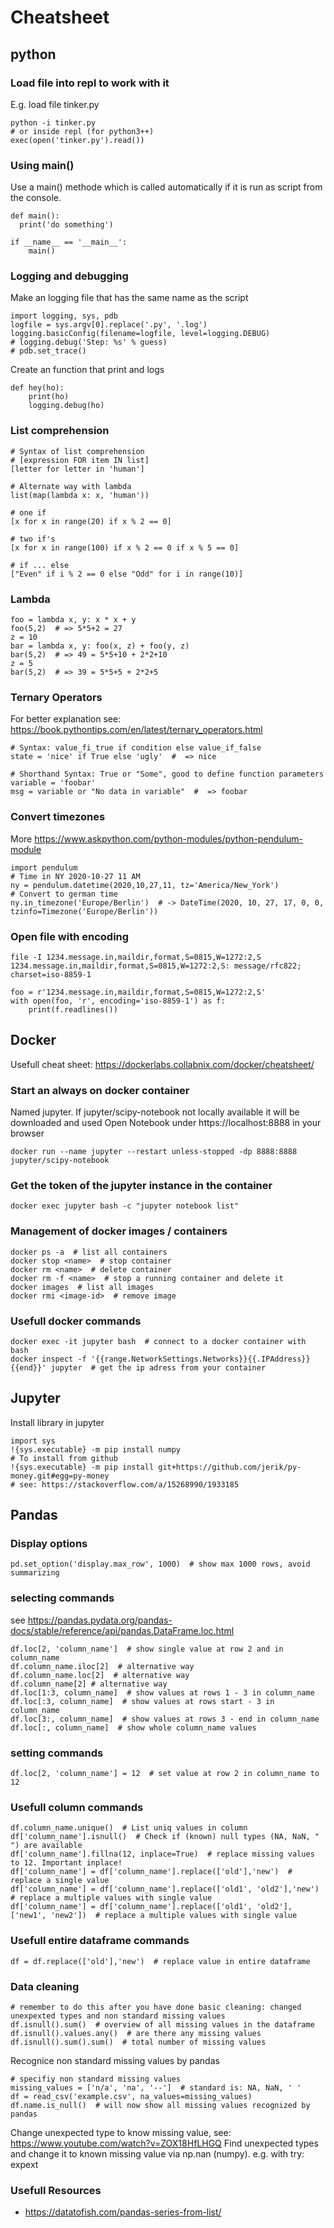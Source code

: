 # Cheatsheet

## python
### Load file into repl to work with it
E.g. load file tinker.py

    python -i tinker.py
    # or inside repl (for python3++)
    exec(open('tinker.py').read())

### Using main()
Use a main() methode which is called automatically if it is run as script from the console.

    def main(): 
      print('do something')

    if __name__ == '__main__':
        main()

### Logging and debugging
Make an logging file that has the same name as the script

    import logging, sys, pdb
    logfile = sys.argv[0].replace('.py', '.log')
    logging.basicConfig(filename=logfile, level=logging.DEBUG)
    # logging.debug('Step: %s' % guess)
    # pdb.set_trace()


Create an function that print and logs

    def hey(ho):
        print(ho)
        logging.debug(ho)


### List comprehension

    # Syntax of list comprehension
    # [expression FOR item IN list]
    [letter for letter in 'human']

    # Alternate way with lambda
    list(map(lambda x: x, 'human'))

    # one if
    [x for x in range(20) if x % 2 == 0]

    # two if's
    [x for x in range(100) if x % 2 == 0 if x % 5 == 0]

    # if ... else
    ["Even" if i % 2 == 0 else "Odd" for i in range(10)]


### Lambda

    foo = lambda x, y: x * x + y
    foo(5,2)  # => 5*5+2 = 27
    z = 10
    bar = lambda x, y: foo(x, z) + foo(y, z)
    bar(5,2)  # => 49 = 5*5+10 + 2*2+10 
    z = 5 
    bar(5,2)  # => 39 = 5*5+5 + 2*2+5 

### Ternary Operators
For better explanation see: https://book.pythontips.com/en/latest/ternary_operators.html

    # Syntax: value_fi_true if condition else value_if_false
    state = 'nice' if True else 'ugly'  #  => nice

    # Shorthand Syntax: True or "Some", good to define function parameters
    variable = 'foobar'
    msg = variable or "No data in variable"  #  => foobar

### Convert timezones
More https://www.askpython.com/python-modules/python-pendulum-module

    import pendulum
    # Time in NY 2020-10-27 11 AM
    ny = pendulum.datetime(2020,10,27,11, tz='America/New_York')
    # Convert to german time
    ny.in_timezone('Europe/Berlin')  # -> DateTime(2020, 10, 27, 17, 0, 0, tzinfo=Timezone('Europe/Berlin'))

### Open file with encoding

    file -I 1234.message.in,maildir,format,S=0815,W=1272:2,S
    1234.message.in,maildir,format,S=0815,W=1272:2,S: message/rfc822; charset=iso-8859-1
    
    foo = r'1234.message.in,maildir,format,S=0815,W=1272:2,S'
    with open(foo, 'r', encoding='iso-8859-1') as f: 
        print(f.readlines())


## Docker
Usefull cheat sheet: https://dockerlabs.collabnix.com/docker/cheatsheet/

### Start an always on docker container
Named jupyter. If jupyter/scipy-notebook not locally available it will be downloaded and used
Open Notebook under https://localhost:8888 in your browser

    docker run --name jupyter --restart unless-stopped -dp 8888:8888 jupyter/scipy-notebook

### Get the token of the jupyter instance in the container

    docker exec jupyter bash -c "jupyter notebook list"

### Management of docker images / containers

    docker ps -a  # list all containers
    docker stop <name>  # stop container
    docker rm <name>  # delete container
    docker rm -f <name>  # stop a running container and delete it
    docker images  # list all images
    docker rmi <image-id>  # remove image

### Usefull docker commands

    docker exec -it jupyter bash  # connect to a docker container with bash
    docker inspect -f '{{range.NetworkSettings.Networks}}{{.IPAddress}}{{end}}' jupyter  # get the ip adress from your container

## Jupyter 
Install library in jupyter

    import sys
    !{sys.executable} -m pip install numpy 
    # To install from github
    !{sys.executable} -m pip install git+https://github.com/jerik/py-money.git#egg=py-money
    # see: https://stackoverflow.com/a/15268990/1933185

## Pandas 
### Display options 

    pd.set_option('display.max_row', 1000)  # show max 1000 rows, avoid summarizing

### selecting commands
see https://pandas.pydata.org/pandas-docs/stable/reference/api/pandas.DataFrame.loc.html

    df.loc[2, 'column_name']  # show single value at row 2 and in column_name
    df.column_name.iloc[2]  # alternative way
    df.column_name.loc[2]  # alternative way
    df.column_name[2] # alternative way
    df.loc[1:3, column_name]  # show values at rows 1 - 3 in column_name 
    df.loc[:3, column_name]  # show values at rows start - 3 in column_name 
    df.loc[3:, column_name]  # show values at rows 3 - end in column_name 
    df.loc[:, column_name]  # show whole column_name values


### setting commands

    df.loc[2, 'column_name'] = 12  # set value at row 2 in column_name to 12

### Usefull column commands

    df.column_name.unique()  # List uniq values in column
    df['column_name'].isnull()  # Check if (known) null types (NA, NaN, " ") are available
    df['column_name'].fillna(12, inplace=True)  # replace missing values to 12. Important inplace!
    df['column_name'] = df['column_name'].replace(['old'],'new')  # replace a single value
    df['column_name'] = df['column_name'].replace(['old1', 'old2'],'new')  # replace a multiple values with single value
    df['column_name'] = df['column_name'].replace(['old1', 'old2'],['new1', 'new2'])  # replace a multiple values with single value


### Usefull entire dataframe commands

    df = df.replace(['old'],'new')  # replace value in entire dataframe 

### Data cleaning

    # remember to do this after you have done basic cleaning: changed unexpexted types and non standard missing values
    df.isnull().sum()  # overview of all missing values in the dataframe
    df.isnull().values.any()  # are there any missing values
    df.isnull().sum().sum()  # total number of missing values

Recognice non standard missing values by pandas

    # specifiy non standard missing values
    missing_values = ['n/a', 'na', '--']  # standard is: NA, NaN, ' '
    df = read_csv('example.csv', na_values=missing_values)
    df.name.is_null()  # will now show all missing values recognized by pandas

Change unexpected type to know missing value, see: https://www.youtube.com/watch?v=ZOX18HfLHGQ
Find unexpected types and change it to known missing value via np.nan (numpy). e.g. with try: expext


### Usefull Resources
- https://datatofish.com/pandas-series-from-list/

